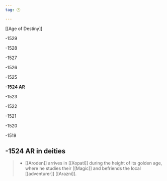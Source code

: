 ```yaml
---
tag: 🕛

---
```

[[Age of Destiny]]


-1529

-1528

-1527

-1526

-1525

**-1524 AR**

-1523

-1522

-1521

-1520

-1519



## -1524 AR in deities

>  - [[Aroden]] arrives in [[Xopatl]] during the height of its golden age, where he studies their [[Magic]] and befriends the local [[adventurer]] [[Arazni]].






